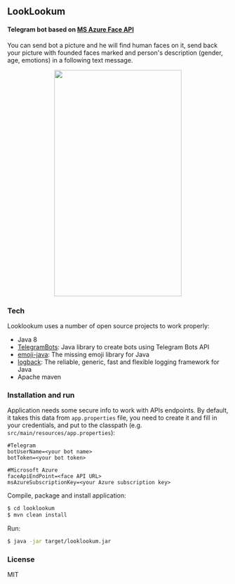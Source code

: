 ## LookLookum
#### Telegram bot based on [MS Azure Face API](https://azure.microsoft.com/en-us/services/cognitive-services/face/)
You can send bot a picture and he will find human faces on it, send back your picture with founded faces marked and person's description (gender, age, emotions) in a following text message.

<p align="center">
  <img width="290" height="515" src="https://scontent.fhen1-1.fna.fbcdn.net/v/t1.0-9/40847107_1178957678927754_1435840634006011904_n.jpg?_nc_cat=0&oh=46838d19be521f19849fe18ee1b8f61c&oe=5C2C22DA">
</p>

### Tech
Looklookum uses a number of open source projects to work properly:
- Java 8
- [TelegramBots](https://github.com/rubenlagus/TelegramBots): Java library to create bots using Telegram Bots API
- [emoji-java](https://github.com/vdurmont/emoji-java): The missing emoji library for Java
- [logback](https://github.com/qos-ch/logback): The reliable, generic, fast and flexible logging framework for Java
- Apache maven
### Installation and run
Application needs some secure info to work with APIs endpoints. By default, it takes this data from `app.properties` file, you need to create it and fill in your credentials, and put to the classpath (e.g. `src/main/resources/app.properties`):
```
#Telegram
botUserName=<your bot name>
botToken=<your bot token>

#Microsoft Azure
faceApiEndPoint=<face API URL>
msAzureSubscriptionKey=<your Azure subscription key>
```
Compile, package and install application:
```sh
$ cd looklookum
$ mvn clean install
```
Run:
```sh
$ java -jar target/looklookum.jar
```
### License
MIT

